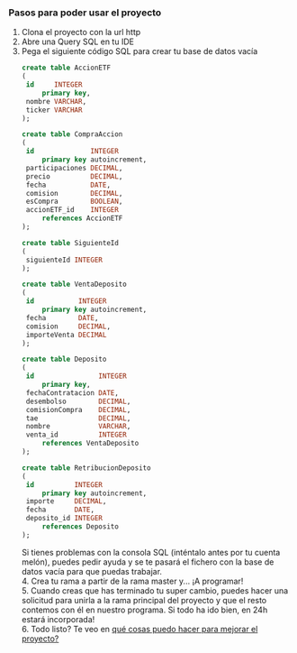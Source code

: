 ### Pasos para poder usar el proyecto
1. Clona el proyecto con la url http  
2. Abre una Query SQL en tu IDE  
3. Pega el siguiente código SQL para crear tu base de datos vacía
   ``` sql
   create table AccionETF
   (
    id     INTEGER
        primary key,
    nombre VARCHAR,
    ticker VARCHAR
   );

   create table CompraAccion
   (
    id              INTEGER
        primary key autoincrement,
    participaciones DECIMAL,
    precio          DECIMAL,
    fecha           DATE,
    comision        DECIMAL,
    esCompra        BOOLEAN,
    accionETF_id    INTEGER
        references AccionETF
   );

   create table SiguienteId
   (
    siguienteId INTEGER
   );

   create table VentaDeposito
   (
    id           INTEGER
        primary key autoincrement,
    fecha        DATE,
    comision     DECIMAL,
    importeVenta DECIMAL
   );

   create table Deposito
   (
    id                INTEGER
        primary key,
    fechaContratacion DATE,
    desembolso        DECIMAL,
    comisionCompra    DECIMAL,
    tae               DECIMAL,
    nombre            VARCHAR,
    venta_id          INTEGER
        references VentaDeposito
   );

   create table RetribucionDeposito
   (
    id          INTEGER
        primary key autoincrement,
    importe     DECIMAL,
    fecha       DATE,
    deposito_id INTEGER
        references Deposito
   );
   ```
   Si tienes problemas con la consola SQL (inténtalo antes por tu cuenta melón), puedes pedir ayuda y se te pasará el fichero con la base de datos vacía para que puedas trabajar.  
   4. Crea tu rama a partir de la rama master y... ¡A programar!  
   5. Cuando creas que has terminado tu super cambio, puedes hacer una solicitud para unirla a la rama principal del proyecto y que el resto contemos con él en nuestro programa. Si todo ha ido bien, en 24h estará incorporada!  
   6. Todo listo? Te veo en [qué cosas puedo hacer para mejorar el proyecto?](Funciones.md)
